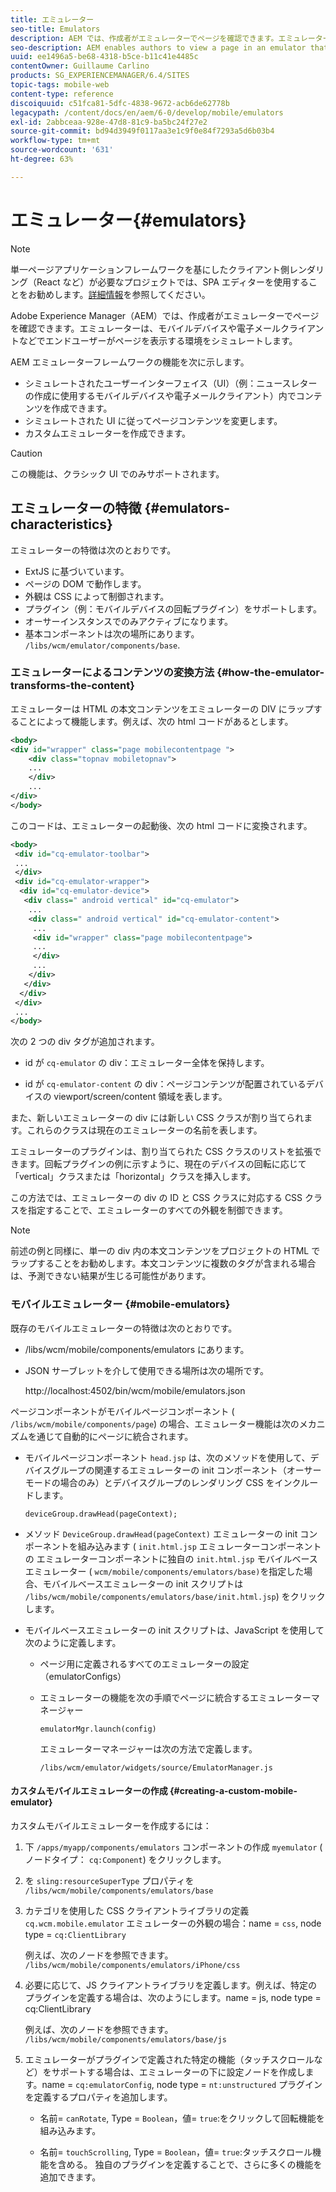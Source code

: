 ```yaml
---
title: エミュレーター
seo-title: Emulators
description: AEM では、作成者がエミュレーターでページを確認できます。エミュレーターは、エンドユーザーがページを表示する環境をシミュレートします
seo-description: AEM enables authors to view a page in an emulator that simulates the environment in which an end-user will view the page
uuid: ee1496a5-be68-4318-b5ce-b11c41e4485c
contentOwner: Guillaume Carlino
products: SG_EXPERIENCEMANAGER/6.4/SITES
topic-tags: mobile-web
content-type: reference
discoiquuid: c51fca81-5dfc-4838-9672-acb6de62778b
legacypath: /content/docs/en/aem/6-0/develop/mobile/emulators
exl-id: 2abbceaa-928e-47d8-81c9-ba5bc24f27e2
source-git-commit: bd94d3949f0117aa3e1c9f0e84f7293a5d6b03b4
workflow-type: tm+mt
source-wordcount: '631'
ht-degree: 63%

---
```


# エミュレーター{#emulators}

>[!NOTE]
>
>単一ページアプリケーションフレームワークを基にしたクライアント側レンダリング（React など）が必要なプロジェクトでは、SPA エディターを使用することをお勧めします。[詳細情報](/help/sites-developing/spa-overview.md)を参照してください。

Adobe Experience Manager（AEM）では、作成者がエミュレーターでページを確認できます。エミュレーターは、モバイルデバイスや電子メールクライアントなどでエンドユーザーがページを表示する環境をシミュレートします。

AEM エミュレーターフレームワークの機能を次に示します。

* シミュレートされたユーザーインターフェイス（UI）（例：ニュースレターの作成に使用するモバイルデバイスや電子メールクライアント）内でコンテンツを作成できます。
* シミュレートされた UI に従ってページコンテンツを変更します。
* カスタムエミュレーターを作成できます。

>[!CAUTION]
>
>この機能は、クラシック UI でのみサポートされます。

## エミュレーターの特徴 {#emulators-characteristics}

エミュレーターの特徴は次のとおりです。

* ExtJS に基づいています。
* ページの DOM で動作します。
* 外観は CSS によって制御されます。
* プラグイン（例：モバイルデバイスの回転プラグイン）をサポートします。
* オーサーインスタンスでのみアクティブになります。
* 基本コンポーネントは次の場所にあります。 `/libs/wcm/emulator/components/base`.

### エミュレーターによるコンテンツの変換方法 {#how-the-emulator-transforms-the-content}

エミュレーターは HTML の本文コンテンツをエミュレーターの DIV にラップすることによって機能します。例えば、次の html コードがあるとします。

```xml
<body>
<div id="wrapper" class="page mobilecontentpage ">
    <div class="topnav mobiletopnav">
    ...
    </div>
    ...
</div>
</body>
```

このコードは、エミュレーターの起動後、次の html コードに変換されます。

```xml
<body>
 <div id="cq-emulator-toolbar">
 ...
 </div>
 <div id="cq-emulator-wrapper">
  <div id="cq-emulator-device">
   <div class=" android vertical" id="cq-emulator">
    ...
    <div class=" android vertical" id="cq-emulator-content">
     ...
     <div id="wrapper" class="page mobilecontentpage">
     ...
     </div>
     ...
    </div>
   </div>
  </div>
 </div>
 ...
</body>
```

次の 2 つの div タグが追加されます。

* id が `cq-emulator` の div：エミュレーター全体を保持します。

* id が `cq-emulator-content` の div：ページコンテンツが配置されているデバイスの viewport/screen/content 領域を表します。

また、新しいエミュレーターの div には新しい CSS クラスが割り当てられます。これらのクラスは現在のエミュレーターの名前を表します。

エミュレーターのプラグインは、割り当てられた CSS クラスのリストを拡張できます。回転プラグインの例に示すように、現在のデバイスの回転に応じて「vertical」クラスまたは「horizontal」クラスを挿入します。

この方法では、エミュレーターの div の ID と CSS クラスに対応する CSS クラスを指定することで、エミュレーターのすべての外観を制御できます。

>[!NOTE]
>
>前述の例と同様に、単一の div 内の本文コンテンツをプロジェクトの HTML でラップすることをお勧めします。本文コンテンツに複数のタグが含まれる場合は、予測できない結果が生じる可能性があります。

### モバイルエミュレーター {#mobile-emulators}

既存のモバイルエミュレーターの特徴は次のとおりです。

* /libs/wcm/mobile/components/emulators にあります。
* JSON サーブレットを介して使用できる場所は次の場所です。

   http://localhost:4502/bin/wcm/mobile/emulators.json

ページコンポーネントがモバイルページコンポーネント ( `/libs/wcm/mobile/components/page`) の場合、エミュレーター機能は次のメカニズムを通じて自動的にページに統合されます。

* モバイルページコンポーネント `head.jsp` は、次のメソッドを使用して、デバイスグループの関連するエミュレーターの init コンポーネント（オーサーモードの場合のみ）とデバイスグループのレンダリング CSS をインクルードします。


   `deviceGroup.drawHead(pageContext);`

* メソッド `DeviceGroup.drawHead(pageContext)` エミュレーターの init コンポーネントを組み込みます ( `init.html.jsp` エミュレーターコンポーネントの エミュレーターコンポーネントに独自の `init.html.jsp` モバイルベースエミュレーター ( `wcm/mobile/components/emulators/base)`を指定した場合、モバイルベースエミュレーターの init スクリプトは `/libs/wcm/mobile/components/emulators/base/init.html.jsp`) をクリックします。

* モバイルベースエミュレーターの init スクリプトは、JavaScript を使用して次のように定義します。

   * ページ用に定義されるすべてのエミュレーターの設定（emulatorConfigs）
   * エミュレーターの機能を次の手順でページに統合するエミュレーターマネージャー

      `emulatorMgr.launch(config)`

      エミュレーターマネージャーは次の方法で定義します。

      `/libs/wcm/emulator/widgets/source/EmulatorManager.js`

#### カスタムモバイルエミュレーターの作成 {#creating-a-custom-mobile-emulator}

カスタムモバイルエミュレーターを作成するには：

1. 下 `/apps/myapp/components/emulators` コンポーネントの作成 `myemulator` ( ノードタイプ： `cq:Component`) をクリックします。

1. を `sling:resourceSuperType` プロパティを `/libs/wcm/mobile/components/emulators/base`

1. カテゴリを使用した CSS クライアントライブラリの定義 `cq.wcm.mobile.emulator` エミュレーターの外観の場合：name = `css`, node type = `cq:ClientLibrary`

   例えば、次のノードを参照できます。 `/libs/wcm/mobile/components/emulators/iPhone/css`

1. 必要に応じて、JS クライアントライブラリを定義します。例えば、特定のプラグインを定義する場合は、次のようにします。name = js, node type = cq:ClientLibrary

   例えば、次のノードを参照できます。 `/libs/wcm/mobile/components/emulators/base/js`

1. エミュレーターがプラグインで定義された特定の機能（タッチスクロールなど）をサポートする場合は、エミュレーターの下に設定ノードを作成します。name = `cq:emulatorConfig`, node type = `nt:unstructured` プラグインを定義するプロパティを追加します。

   * 名前= `canRotate`, Type = `Boolean`，値= `true`:をクリックして回転機能を組み込みます。

   * 名前= `touchScrolling`, Type = `Boolean`，値= `true`:タッチスクロール機能を含める。
   独自のプラグインを定義することで、さらに多くの機能を追加できます。
